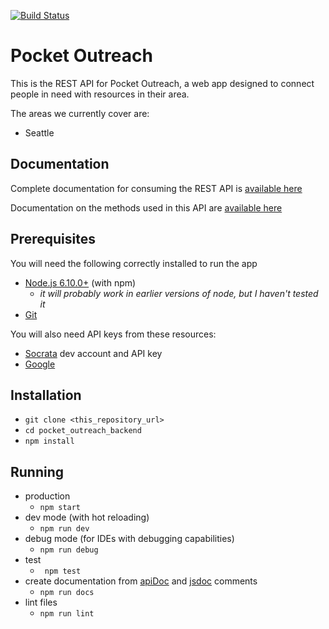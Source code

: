 [![Build Status](https://travis-ci.org/clcuevas/pocket_outreach_backend.svg?branch=master)](https://travis-ci.org/clcuevas/pocket_outreach_backend)

# Pocket Outreach

This is the REST API for Pocket Outreach, a web app designed to connect people in need with resources in their area.

The areas we currently cover are:

 - Seattle

## Documentation

Complete documentation for consuming the REST API is [available here](https://cdn.rawgit.com/clcuevas/pocket_outreach_backend/master/doc/index.html)

Documentation on the methods used in this API are [available here](https://cdn.rawgit.com/clcuevas/pocket_outreach_backend/master/out/index.html)
 
 ## Prerequisites
 
 You will need the following correctly installed to run the app
 
- [Node.js 6.10.0+](https://nodejs.org/en/download/) (with npm)
  - _it will probably work in earlier versions of node, but I haven't tested it_
- [Git](https://git-scm.com/)

You will also need API keys from these resources:

- [Socrata](https://dev.socrata.com/) dev account and API key
- [Google](https://developers.google.com/maps/documentation/geocoding/get-api-key)

## Installation

- `git clone <this_repository_url>`
- `cd pocket_outreach_backend`
- `npm install`

## Running

- production
  - `npm start`
- dev mode (with hot reloading)
  - `npm run dev`
- debug mode (for IDEs with debugging capabilities)
   - `npm run debug`
- test
  - ` npm test`
- create documentation from [apiDoc](http://apidocjs.com/) and [jsdoc](http://usejsdoc.org/index.html) comments
  - `npm run docs`
- lint files
  - `npm run lint`  
